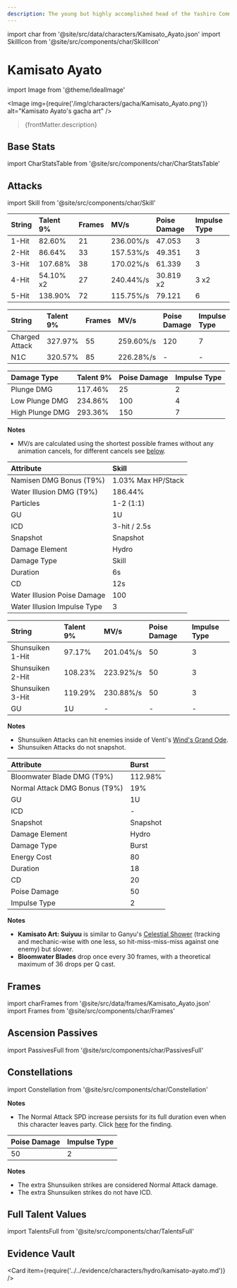 ```yaml
---
description: The young but highly accomplished head of the Yashiro Commission's Kamisato Clan. Cultured and polite, he is a man of many ways and means.
---
```


import char from '@site/src/data/characters/Kamisato_Ayato.json'
import SkillIcon from '@site/src/components/char/SkillIcon'

# Kamisato Ayato

import Image from '@theme/IdealImage'

<Image img={require('/img/characters/gacha/Kamisato_Ayato.png')} alt="Kamisato Ayato's gacha art" />
<blockquote>{frontMatter.description}</blockquote>

## Base Stats

import CharStatsTable from '@site/src/components/char/CharStatsTable'

<CharStatsTable char={char} />

## Attacks

import Skill from '@site/src/components/char/Skill'

<Tabs>
<TabItem value='na' label='Normal Attacks'>
<SkillIcon char={char} skill='na' />
<div class='talent-columns'>
<Skill char={char} skill='na' sectionFilter='Normal Attack' />

| String   | Talent 9% | Frames | MV/s      | Poise Damage | Impulse Type |
| :------- | :-------- | :----- | :-------- | :----------- | :----------- |
| 1-Hit    | 82.60%    | 21     | 236.00%/s | 47.053       | 3            |
| 2-Hit    | 86.64%    | 33     | 157.53%/s | 49.351       | 3            |
| 3-Hit    | 107.68%   | 38     | 170.02%/s | 61.339       | 3            |
| 4-Hit    | 54.10% x2 | 27     | 240.44%/s | 30.819 x2    | 3 x2         |
| 5-Hit    | 138.90%   | 72     | 115.75%/s | 79.121       | 6            |

</div>
<div class='talent-columns'>
<Skill char={char} skill='na' sectionFilter='Charged Attack' />

| String         | Talent 9% | Frames | MV/s      | Poise Damage | Impulse Type |
| :------------- | :-------- | :----- | :-------- | :----------- | :----------- |
| Charged Attack | 327.97%   | 55     | 259.60%/s | 120          | 7            |
| N1C            | 320.57%   | 85     | 226.28%/s | -            | -            |

</div>
<div class='talent-columns'>
<Skill char={char} skill='na' sectionFilter='Plunging Attack' />

| Damage Type     | Talent 9% | Poise Damage | Impulse Type |
| :-------------- | :-------- | :----------- | :----------- |
| Plunge DMG      | 117.46%   | 25           | 2            |
| Low Plunge DMG  | 234.86%   | 100          | 4            |
| High Plunge DMG | 293.36%   | 150          | 7            |

</div>

**Notes**

* MV/s are calculated using the shortest possible frames without any animation cancels, for different cancels see [below](#frames).

</TabItem>

<TabItem value='e' label='Skill'>
<SkillIcon char={char} skill='e' />
<div class='talent-columns'>
<Skill char={char} skill='e' />

| Attribute                   | Skill              |
| :-------------------------- | :----------------- |
| Namisen DMG Bonus \(T9%\)   | 1.03% Max HP/Stack |
| Water Illusion DMG \(T9%\)  | 186.44%            |
| Particles                   | 1-2 \(1:1\)        |
| GU                          | 1U                 |
| ICD                         | 3-hit / 2.5s       |
| Snapshot                    | Snapshot           |
| Damage Element              | Hydro              |
| Damage Type                 | Skill              |
| Duration                    | 6s                 |
| CD                          | 12s                |
| Water Illusion Poise Damage | 100                |
| Water Illusion Impulse Type | 3                  |

</div>

| String           | Talent 9% | MV/s      | Poise Damage | Impulse Type |
| :--------------- | :-------- | :-------- | :----------- | :----------- |
| Shunsuiken 1-Hit | 97.17%    | 201.04%/s | 50           | 3            |
| Shunsuiken 2-Hit | 108.23%   | 223.92%/s | 50           | 3            |
| Shunsuiken 3-Hit | 119.29%   | 230.88%/s | 50           | 3            |
| GU               | 1U        | -         | -            | -            |

**Notes**

* Shunsuiken Attacks can hit enemies inside of Venti's [Wind's Grand Ode](../anemo/venti.md#attacks).
* Shunsuiken Attacks do not snapshot.

</TabItem>

<TabItem value='q' label='Burst'>
<SkillIcon char={char} skill='q' />
<div class='talent-columns'>
<Skill char={char} skill='q'/>

| Attribute                       | Burst    |
| :------------------------------ | :------- |
| Bloomwater Blade DMG \(T9%\)    | 112.98%  |
| Normal Attack DMG Bonus \(T9%\) | 19%      |
| GU                              | 1U       |
| ICD                             | -        |
| Snapshot                        | Snapshot |
| Damage Element                  | Hydro    |
| Damage Type                     | Burst    |
| Energy Cost                     | 80       |
| Duration                        | 18       |
| CD                              | 20       |
| Poise Damage                    | 50       |
| Impulse Type                    | 2        |

</div>

**Notes**

* **Kamisato Art: Suiyuu** is similar to Ganyu's [Celestial Shower](../cryo/ganyu.md#attacks) \(tracking and mechanic-wise with one less, so hit\-miss\-miss\-miss against one enemy\) but slower.
* **Bloomwater Blades** drop once every 30 frames, with a theoretical maximum of 36 drops per Q cast.

</TabItem>
</Tabs>

## Frames

import charFrames from '@site/src/data/frames/Kamisato_Ayato.json'
import Frames from '@site/src/components/char/Frames'

<Frames data={charFrames} />

## Ascension Passives

import PassivesFull from '@site/src/components/char/PassivesFull'

<PassivesFull char={char} />

## Constellations

import Constellation from '@site/src/components/char/Constellation'

<Tabs>
<TabItem value='c1' label='C1'>
<Constellation char={char} constellation={1} />
</TabItem>

<TabItem value='c2' label='C2'>
<Constellation char={char} constellation={2} />
</TabItem>

<TabItem value='c3' label='C3'>
<Constellation char={char} constellation={3} />
</TabItem>

<TabItem value='c4' label='C4'>
<Constellation char={char} constellation={4} />

**Notes**

* The Normal Attack SPD increase persists for its full duration even when this character leaves party. Click [here](../../evidence/combat-mechanics/party-mechanics.md#debuffsteam-buffs-with-duration-persist-after-applier-leaves-party) for the finding.
</TabItem>

<TabItem value='c5' label='C5'>
<Constellation char={char} constellation={5} />
</TabItem>

<TabItem value='c6' label='C6'>
<Constellation char={char} constellation={6} />

| Poise Damage | Impulse Type |
| :----------- | :----------- |
| 50           | 2            |

**Notes**

* The extra Shunsuiken strikes are considered Normal Attack damage.
* The extra Shunsuiken strikes do not have ICD.

</TabItem>
</Tabs>

## Full Talent Values

import TalentsFull from '@site/src/components/char/TalentsFull'

<TalentsFull char={char}/>

## Evidence Vault

<Card item={require('../../evidence/characters/hydro/kamisato-ayato.md')} />
